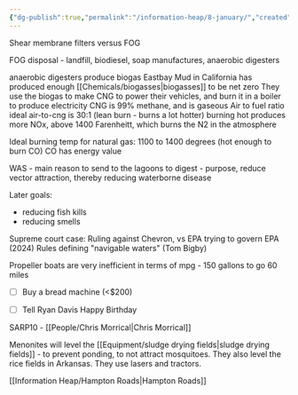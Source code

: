 ```yaml
---
{"dg-publish":true,"permalink":"/information-heap/8-january/","created":"2025-01-08T14:10:37.293-06:00"}
---
```


Shear membrane filters versus FOG

FOG disposal - landfill, biodiesel, soap manufactures, anaerobic digesters 


anaerobic digesters produce biogas
Eastbay Mud in California has produced enough [[Chemicals/biogasses\|biogasses]] to be net zero
They use the biogas to make CNG to power their vehicles, and burn it in a boiler to produce electricity
CNG is 99% methane, and is gaseous
Air to fuel ratio ideal air-to-cng is 30:1 (lean burn - burns a lot hotter)
burning hot produces more NOx, above 1400 Farenheitt, which burns the N2 in the atmosphere

Ideal burning temp for natural gas: 1100 to 1400 degrees (hot enough to burn CO)
CO has energy value



WAS - main reason to send to the lagoons to digest - purpose, reduce vector attraction, thereby reducing waterborne disease

Later goals:
- reducing fish kills
- reducing smells


Supreme court case: Ruling against Chevron, vs EPA trying to govern EPA (2024)
Rules defining "navigable waters" (Tom Bigby)

Propeller boats are very inefficient in terms of mpg - 150 gallons to go 60 miles

- [ ] Buy a bread machine (<$200)
- [ ] Tell Ryan Davis Happy Birthday


SARP10 - [[People/Chris Morrical\|Chris Morrical]]

Menonites will level the [[Equipment/sludge drying fields\|sludge drying fields]] - to prevent ponding, to not attract mosquitoes.
They also level the rice fields in Arkansas.
They use lasers and tractors.

[[Information Heap/Hampton Roads\|Hampton Roads]]